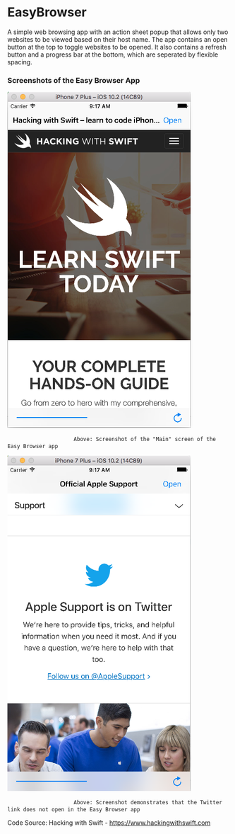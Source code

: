 # EasyBrowser

A simple web browsing app with an action sheet popup that allows only two websites to be viewed based on their host name. The app contains an open button at the top to toggle websites to be opened. It also contains a refresh button and a progress bar at the bottom, which are seperated by flexible spacing.

### Screenshots of the Easy Browser App

![](AppScreenShots/WebView.png)

                         Above: Screenshot of the "Main" screen of the Easy Browser app

![](AppScreenShots/TwitterWontOpen.png)

                         Above: Screenshot demonstrates that the Twitter link does not open in the Easy Browser app

Code Source: Hacking with Swift - https://www.hackingwithswift.com
